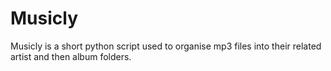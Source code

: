 # Musicly
Musicly is a short python script used to organise mp3 files into their related artist and then album folders.

